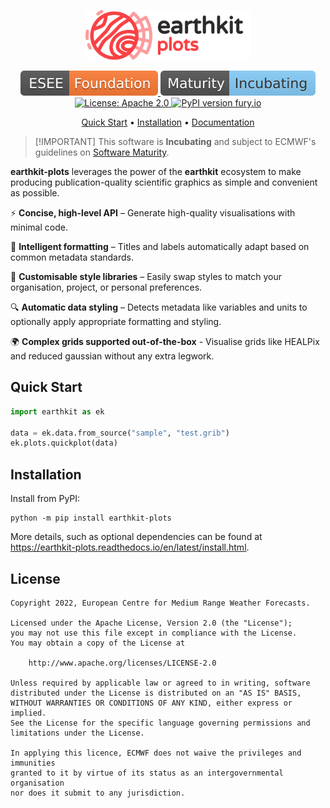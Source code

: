 <p align="center">
  <picture>
    <source srcset="https://raw.githubusercontent.com/ecmwf/logos/refs/heads/main/logos/earthkit/earthkit-plots-dark.svg" media="(prefers-color-scheme: dark)">
    <img src="https://raw.githubusercontent.com/ecmwf/logos/refs/heads/main/logos/earthkit/earthkit-plots-light.svg" height="80">
  </picture>
</p>

<p align="center">
  <a href="https://github.com/ecmwf/codex/raw/refs/heads/main/ESEE">
    <img src="https://github.com/ecmwf/codex/raw/refs/heads/main/ESEE/foundation_badge.svg" alt="Static Badge">
  </a>
  <a href="https://github.com/ecmwf/codex/raw/refs/heads/main/Project%20Maturity">
    <img src="https://github.com/ecmwf/codex/raw/refs/heads/main/Project%20Maturity/incubating_badge.svg" alt="Maturity: Incubating">
  </a>
  <a href="https://opensource.org/licenses/apache-2-0">
      <img src="https://img.shields.io/badge/License-Apache%202.0-blue.svg" alt="License: Apache 2.0">
    </a>
    <a href="https://pypi.python.org/pypi/earthkit-plots/">
      <img src="https://badge.fury.io/py/earthkit-plots.svg" alt="PyPI version fury.io">
  </a>
</p>

<p align="center">
  <a href="#quick-start">Quick Start</a> •
  <a href="#installation">Installation</a> •
  <a href="https://earthkit-plots.readthedocs.io/en/latest/">Documentation</a>
</p>

> \[!IMPORTANT\]
> This software is **Incubating** and subject to ECMWF's guidelines on [Software Maturity](https://github.com/ecmwf/codex/raw/refs/heads/main/Project%20Maturity).


**earthkit-plots** leverages the power of the **earthkit** ecosystem to make producing publication-quality scientific graphics as simple and convenient as possible.

⚡ **Concise, high-level API** – Generate high-quality visualisations with minimal code.

🧠 **Intelligent formatting** – Titles and labels automatically adapt based on common metadata standards.

🎨 **Customisable style libraries** – Easily swap styles to match your organisation, project, or personal preferences.

🔍 **Automatic data styling** – Detects metadata like variables and units to optionally apply appropriate formatting and styling.

🌍 **Complex grids supported out-of-the-box** - Visualise grids like HEALPix and reduced gaussian without any extra legwork.

## Quick Start

```python
import earthkit as ek

data = ek.data.from_source("sample", "test.grib")
ek.plots.quickplot(data)
```

## Installation

Install from PyPI:

```
python -m pip install earthkit-plots
```

More details, such as optional dependencies can be found at https://earthkit-plots.readthedocs.io/en/latest/install.html.

## License

```
Copyright 2022, European Centre for Medium Range Weather Forecasts.

Licensed under the Apache License, Version 2.0 (the "License");
you may not use this file except in compliance with the License.
You may obtain a copy of the License at

    http://www.apache.org/licenses/LICENSE-2.0

Unless required by applicable law or agreed to in writing, software
distributed under the License is distributed on an "AS IS" BASIS,
WITHOUT WARRANTIES OR CONDITIONS OF ANY KIND, either express or implied.
See the License for the specific language governing permissions and
limitations under the License.

In applying this licence, ECMWF does not waive the privileges and immunities
granted to it by virtue of its status as an intergovernmental organisation
nor does it submit to any jurisdiction.
```